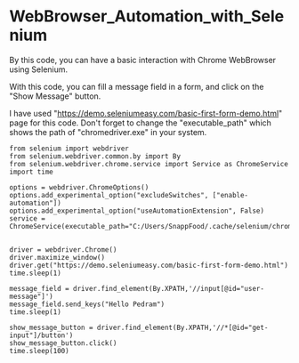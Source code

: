 # WebBrowser_Automation_with_Selenium
By this code, you can have a basic interaction with Chrome WebBrowser using Selenium.

With this code, you can fill a message field in a form, and click on the "Show Message" button.

I have used "https://demo.seleniumeasy.com/basic-first-form-demo.html" page for this code.
Don't forget to change the "executable_path" which shows the path of "chromedriver.exe" in your system.

    from selenium import webdriver
    from selenium.webdriver.common.by import By
    from selenium.webdriver.chrome.service import Service as ChromeService
    import time

    options = webdriver.ChromeOptions()
    options.add_experimental_option("excludeSwitches", ["enable-automation"])
    options.add_experimental_option("useAutomationExtension", False)
    service = ChromeService(executable_path="C:/Users/SnappFood/.cache/selenium/chromedriver/win32/110.0.5481.77/chromedriver.exe")


    driver = webdriver.Chrome()
    driver.maximize_window()
    driver.get("https://demo.seleniumeasy.com/basic-first-form-demo.html")
    time.sleep(1)

    message_field = driver.find_element(By.XPATH,'//input[@id="user-message"]')
    message_field.send_keys("Hello Pedram")
    time.sleep(1)

    show_message_button = driver.find_element(By.XPATH,'//*[@id="get-input"]/button')
    show_message_button.click()
    time.sleep(100)
